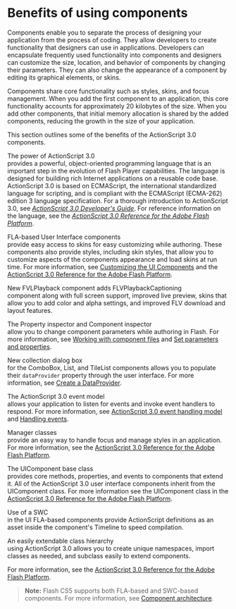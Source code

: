 # Benefits of using components

Components enable you to separate the process of designing your application from
the process of coding. They allow developers to create functionality that
designers can use in applications. Developers can encapsulate frequently used
functionality into components and designers can customize the size, location,
and behavior of components by changing their parameters. They can also change
the appearance of a component by editing its graphical elements, or skins.

Components share core functionality such as styles, skins, and focus management.
When you add the first component to an application, this core functionality
accounts for approximately 20 kilobytes of the size. When you add other
components, that initial memory allocation is shared by the added components,
reducing the growth in the size of your application.

This section outlines some of the benefits of the ActionScript 3.0 components.

The power of ActionScript 3.0  
provides a powerful, object-oriented programming language that is an important
step in the evolution of Flash Player capabilities. The language is designed for
building rich Internet applications on a reusable code base. ActionScript 3.0 is
based on ECMAScript, the international standardized language for scripting, and
is compliant with the ECMAScript (ECMA-262) edition 3 language specification.
For a thorough introduction to ActionScript 3.0, see
_[ActionScript 3.0 Developer's Guide](https://web.archive.org/web/20150414032840/http://help.adobe.com/en_US/as3/dev/index.html)_.
For reference information on the language, see the
_[ActionScript 3.0 Reference for the Adobe Flash Platform](https://help.adobe.com/en_US/FlashPlatform/reference/actionscript/3/index.html)_.

FLA-based User Interface components  
provide easy access to skins for easy customizing while authoring. These
components also provide styles, including skin styles, that allow you to
customize aspects of the components appearance and load skins at run time. For
more information, see
[Customizing the UI Components](../customizing-the-ui-components/index.md) and
the
[ActionScript 3.0 Reference for the Adobe Flash Platform](https://help.adobe.com/en_US/FlashPlatform/reference/actionscript/3/index.html).

New FVLPlayback component adds FLVPlaybackCaptioning  
component along with full screen support, improved live preview, skins that
allow you to add color and alpha settings, and improved FLV download and layout
features.

The Property inspector and Component inspector  
allow you to change component parameters while authoring in Flash. For more
information, see
[Working with component files](../working-with-components/index.md) and
[Set parameters and properties](../working-with-components/set-parameters-and-properties.md).

New collection dialog box  
for the ComboBox, List, and TileList components allows you to populate their
`dataProvider` property through the user interface. For more information, see
[Create a DataProvider](../working-with-components/work-with-a-dataprovider.md#create-a-dataprovider).

The ActionScript 3.0 event model  
allows your application to listen for events and invoke event handlers to
respond. For more information, see
[ActionScript 3.0 event handling model](./actionscript-3.0-event-handling-model.md)
and [Handling events](../working-with-components/handling-events.md).

Manager classes  
provide an easy way to handle focus and manage styles in an application. For
more information, see the
[ActionScript 3.0 Reference for the Adobe Flash Platform](https://help.adobe.com/en_US/FlashPlatform/reference/actionscript/3/index.html).

The UIComponent base class  
provides core methods, properties, and events to components that extend it. All
of the ActionScript 3.0 user interface components inherit from the UIComponent
class. For more information see the UIComponent class in the
[ActionScript 3.0 Reference for the Adobe Flash Platform](https://help.adobe.com/en_US/FlashPlatform/reference/actionscript/3/index.html).

Use of a SWC  
in the UI FLA-based components provide ActionScript definitions as an asset
inside the component's Timeline to speed compilation.

An easily extendable class hierarchy  
using ActionScript 3.0 allows you to create unique namespaces, import classes as
needed, and subclass easily to extend components.

For more information, see the
[ActionScript 3.0 Reference for the Adobe Flash Platform](https://help.adobe.com/en_US/FlashPlatform/reference/actionscript/3/index.html).

> **Note:** Flash CS5 supports both FLA-based and SWC-based components. For more
> information, see
> [Component architecture](../working-with-components/component-architecture.md).
